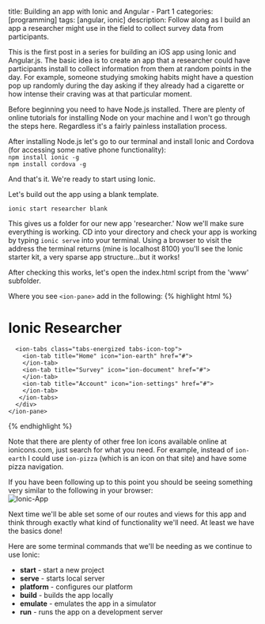 title: Building an app with Ionic and Angular - Part 1
categories: [programming]
tags: [angular, ionic]
description: Follow along as I build an app a researcher might use in the field to collect survey data from participants.


This is the first post in a series for building an iOS app using Ionic
and Angular.js. The basic idea is to create an app that a researcher could have participants install to collect information from them at random points in the day. For example, someone studying smoking habits might have a question pop up randomly during the day asking if they already had a cigarette or how intense their craving was at that particular moment. 

Before beginning you need to have Node.js installed. There are plenty of online tutorials
for installing Node on your machine and I won't go through the steps
here. Regardless it's a fairly painless installation process. 

After installing Node.js let's go to our terminal and install Ionic and
Cordova (for accessing some native phone functionality):<br>
`npm install ionic -g`<br>
`npm install cordova -g`

And that's it. We're ready to start using Ionic. 

Let's build out the app using a blank template. 

`ionic start researcher blank`

This gives us a folder for our new app 'researcher.' Now we'll make sure
everything is working. CD into your directory and check your app is
working by typing `ionic serve` into your terminal. Using a browser to visit the address the terminal returns (mine is localhost 8100) you'll see the Ionic starter kit, a very sparse
app structure...but it works!

After checking this works, let's open the index.html script from the 'www' subfolder.

Where you see `<ion-pane>` add in the following:
{% highlight html %} 
   <ion-pane>
      <ion-header-bar class="bar-stable">
        <h1 class="title">Ionic Researcher</h1>
      </ion-header-bar>
      <ion-content>
      </ion-content>

      <ion-tabs class="tabs-energized tabs-icon-top">
        <ion-tab title="Home" icon="ion-earth" href="#">
        </ion-tab>
        <ion-tab title="Survey" icon="ion-document" href="#">
        </ion-tab>
        <ion-tab title="Account" icon="ion-settings" href="#">
        </ion-tab>
       </ion-tabs>
      </div>
    </ion-pane>
{% endhighlight %}

Note that there are plenty of other free Ion icons available online at
ionicons.com, just search for what you need. For example, instead of
`ion-earth` I could use `ion-pizza` (which is an icon on that site) and
have some pizza navigation.

If you have been following up to this point you should be seeing
something very similar to the following in your browser: <br>
![Ionic-App](/assets/media/Basic-Ionic-App.png)

Next time we'll be able set some of our routes and views for this app
and think through exactly what kind of functionality we'll need. At
least we have the basics done!

Here are some terminal commands that we'll be needing as we continue to
use Ionic:

* **start** - start a new project
* **serve** - starts local server
* **platform** - configures our platform
* **build** - builds the app locally
* **emulate** - emulates the app in a simulator
* **run** - runs the app on a development server
